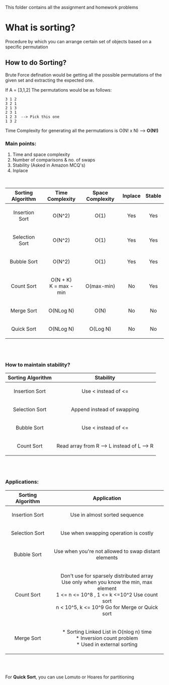 This folder contains all the assignment and homework problems

# What is sorting?
Procedure by which you can arrange certain set of objects based on a specific permutation

## How to do Sorting? 
Brute Force defination would be getting all the possible permutations of the given set and extracting the expected one. 

If A = [3,1,2]
The permutations would be as follows:

    3 1 2
    3 2 1
    2 1 3
    2 3 1
    1 2 3  --> Pick this one 
    1 3 2
    
Time Complexity for generating all the permutations is O(N! x N) --> __O(N!)__


### Main points:
1) Time and space complexity
2) Number of comparisons & no. of swaps
3) Stability (Asked in Amazon MCQ's)
4) Inplace

<br />


| __Sorting Algorithm__ |      __Time Complexity__       | __Space Complexity__ | __Inplace__ | __Stable__ |
|-----------------------|--------------------------------|----------------------|-------------|---------------|
|<p align = "center"> Insertion Sort </p>| <p align = "center"> O(N^2)</p>|<p align = "center"> O(1)</p>|<p align = "center"> Yes</p>|    <p align = "center"> Yes</p>|
|<p align = "center"> Selection Sort </p>| <p align = "center"> O(N^2)</p>|<p align = "center"> O(1)</p>|<p align = "center"> Yes</p>|    <p align = "center"> Yes</p>|
|<p align = "center"> Bubble Sort </p>| <p align = "center"> O(N^2)</p>|<p align = "center"> O(1)</p>|<p align = "center"> Yes</p>|    <p align = "center"> Yes</p>|
|<p align = "center"> Count Sort </p>| <p align = "center"> O(N + K) <br /> K = max - min</p>|<p align = "center"> O(max-min)</p>|<p align = "center"> No</p>|    <p align = "center"> Yes</p>|
|<p align = "center"> Merge Sort </p>| <p align = "center"> O(NLog N)</p>|<p align = "center"> O(N)</p>|<p align = "center"> No</p>|    <p align = "center"> No</p>|
|<p align = "center"> Quick Sort </p>| <p align = "center"> O(NLog N)</p>|<p align = "center"> O(Log N)</p>|<p align = "center"> No</p>| <p align = "center"> No </p>|

<br /> <br />

### How to maintain stability?

| __Sorting Algorithm__ |      __Stability__ |
|-----------------------|--------------------|
|<p align = "center"> Insertion Sort </p>| <p align = "center"> Use < instead of <= </p>|
|<p align = "center"> Selection Sort </p>| <p align = "center"> Append instead of swapping</p>|
|<p align = "center"> Bubble Sort </p>| <p align = "center"> Use < instead of <= </p>|
|<p align = "center"> Count Sort </p>| <p align = "center">Read array from R --> L instead of L --> R </p>|

<br /> <br />

### Applications:

| __Sorting Algorithm__ |      __Application__ |
|-----------------------|--------------------|
|<p align = "center"> Insertion Sort </p>| <p align = "center"> Use in almost sorted sequence </p>|
|<p align = "center"> Selection Sort </p>| <p align = "center"> Use when swapping operation is costly </p>|
|<p align = "center"> Bubble Sort </p>| <p align = "center"> Use when you're not allowed to swap distant elements </p>|
|<p align = "center"> Count Sort </p>| <p align = "center"> Don't use for sparsely distributed array <br /> Use only when you know the min, max element <br /> 1 <= n <= 10^8 ,  1 <= k <=10^2 Use count sort <br /> n < 10^5, k <= 10^9 Go for Merge or Quick sort </p>|
|<p align = "center"> Merge Sort </p>| <p align = "center"> * Sorting Linked List in O(nlog n) time <br /> * Inversion count problem <br /> * Used in external sorting</p>|

<br />
<br />

For __Quick Sort__, you can use Lomuto or Hoares for partitioning
